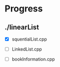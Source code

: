 # Progress

## ./linearList

- [x] squentialList.cpp
- [ ] LinkedList.cpp
- [ ] bookInformation.cpp

